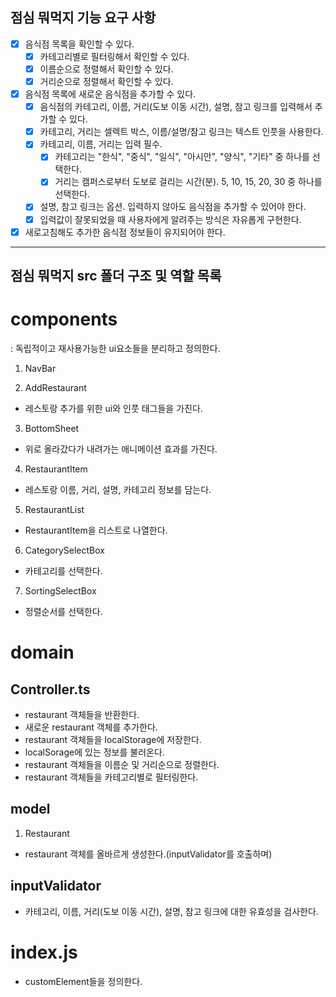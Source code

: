 ## 점심 뭐먹지 기능 요구 사항

- [x] 음식점 목록을 확인할 수 있다.
  - [x] 카테고리별로 필터링해서 확인할 수 있다.
  - [x] 이름순으로 정렬해서 확인할 수 있다.
  - [x] 거리순으로 정렬해서 확인할 수 있다.
- [x] 음식점 목록에 새로운 음식점을 추가할 수 있다.
  - [x] 음식점의 카테고리, 이름, 거리(도보 이동 시간), 설명, 참고 링크를 입력해서 추가할 수 있다.
  - [x] 카테고리, 거리는 셀렉트 박스, 이름/설명/참고 링크는 텍스트 인풋을 사용한다.
  - [x] 카테고리, 이름, 거리는 입력 필수.
    - [x] 카테고리는 "한식", "중식", "일식", "아시안", "양식", "기타" 중 하나를 선택한다.
    - [x] 거리는 캠퍼스로부터 도보로 걸리는 시간(분). 5, 10, 15, 20, 30 중 하나를 선택한다.
  - [x] 설명, 참고 링크는 옵션. 입력하지 않아도 음식점을 추가할 수 있어야 한다.
  - [x] 입력값이 잘못되었을 때 사용자에게 알려주는 방식은 자유롭게 구현한다.
- [x] 새로고침해도 추가한 음식점 정보들이 유지되어야 한다.

---

## 점심 뭐먹지 src 폴더 구조 및 역할 목록

# components

: 독립적이고 재사용가능한 ui요소들을 분리하고 정의한다.

1. NavBar

2. AddRestaurant

- 레스토랑 추가를 위한 ui와 인풋 태그들을 가진다.

3. BottomSheet

- 위로 올라갔다가 내려가는 애니메이션 효과를 가진다.

4. RestaurantItem

- 레스토랑 이름, 거리, 설명, 카테고리 정보를 담는다.

5. RestaurantList

- RestaurantItem을 리스트로 나열한다.

6. CategorySelectBox

- 카테고리를 선택한다.

7. SortingSelectBox

- 정렬순서를 선택한다.

# domain

## Controller.ts

- restaurant 객체들을 반환한다.
- 새로운 restaurant 객체를 추가한다.
- restaurant 객체들을 localStorage에 저장한다.
- localSorage에 있는 정보를 불러온다.
- restaurant 객체들을 이름순 및 거리순으로 정렬한다.
- restaurant 객체들을 카테고리별로 필터링한다.

## model

1. Restaurant

- restaurant 객체를 올바르게 생성한다.(inputValidator를 호출하며)

## inputValidator

- 카테고리, 이름, 거리(도보 이동 시간), 설명, 참고 링크에 대한 유효성을 검사한다.

# index.js

- customElement들을 정의한다.
